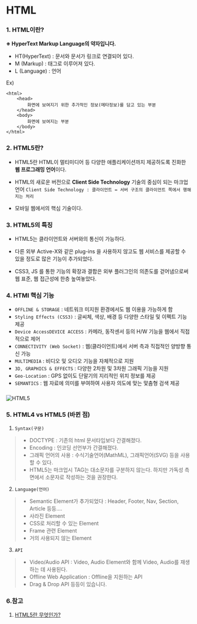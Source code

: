 # HTML

### 1. HTML이란?

**※ HyperText Markup Language의 약자입니다.**

- HT(HyperText) : 문서와 문서가 링크로 연결되어 있다.
- M (Markup) : 태그로 이루어져 있다.
- L (Language) : 언어

Ex)

```
<html>
    <head>
        화면에 보여지기 위한 추가적인 정보(메타정보)를 담고 있는 부분
    </head>
    <body>
        화면에 보여지는 부분
    </body>
</html>
```

### 2. HTML5란?

- HTML5란 HTML이 멀티미디어 등 다양한 애플리케이션까지 제공하도록 진화한 **웹 프로그래밍 언어**이다.

-  HTML의 새로운 버전으로 **Client Side Technology** 기술의 중심이 되는 마크업 언어
`Client Side Technology : 클라이언트 ↔ 서버 구조의 클라이언트 쪽에서 행해지는 처리`

- 모바일 웹에서의 핵심 기술이다.

### 3. HTML5의 특징

- HTML5는 클라이언트와 서버와의 통신이 가능하다.

- 다른 외부 Active-X와 같은 plug-ins 을 사용하지 않고도 웹 서비스를 제공할 수 있을 정도로 많은 기능이 추가되었다.

- CSS3, JS 를 통한 기능의 확장과 결합은 외부 플러그인의 의존도를 걷어냄으로써 웹 표준, 웹 접근성에 한층 높여놓았다.

### 4. HTMl 핵심 기능

- `OFFLINE & STORAGE` : 네트워크 미지원 환경에서도 웹 이용을 가능하게 함
- `Styling Effects (CSS3)` : 글씨체, 색상, 배경 등 다양한 스타일 및 이펙트 기능 제공
- `Device AccessDEVICE ACCESS` : 카메라, 동작센서 등의 H/W 기능을 웹에서 직접적으로 제어
- `CONNECTIVITY (Web Socket)` : 웹(클라이언트)에서 서버 측과 직접적인 양방향 통신 가능
- `MULTIMEDIA` : 비디오 및 오디오 기능을 자체적으로 지원
- `3D, GRAPHICS & EFFECTS` : 다양한 2차원 및 3차원 그래픽 기능을 지원
- `Geo-Location` : GPS 없이도 단말기의 지리적인 위치 정보를 제공
- `SEMANTICS` : 웹 자료에 의미를 부여하여 사용자 의도에 맞는 맟춤형 검색 제공

###

![HTML5](https://t1.daumcdn.net/cfile/tistory/995A3F425AEFFD6B09)

### 5. HTML4 vs HTML5 (바뀐 점)

1. `Syntax(구문)`
> - DOCTYPE : 기존의 html 문서타입보다 간결해졌다.
> - Encoding : 인코딩 선언부가 간결해졌다.
> - 그래픽 언어의 사용 : 수식기술언어(MathML), 그래픽언어(SVG) 등을 사용할 수 있다.
> - HTML5는 마크업시 TAG는 대소문자를 구분하지 않는다. 하지만 가독성 측면에서 소문자로 작성하는 것을 권장한다.

2. `Language(언어)`
> - Semantic Element가 추가되었다 : Header, Footer, Nav, Section, Article 등등....
> - 사라진 Element
> - CSS로 처리할 수 있는 Element
> - Frame 관련 Element
> - 거의 사용되지 않는 Element

3. `API`
> - Video/Audio API : Video, Audio Element와 함께 Video, Audio를 재생하는 데 사용된다.
> - Offline Web Application : Offline을 지원하는 API
> - Drag & Drop API 등등이 있습니다.

### 6.참고

1. [HTML5란 무엇인가?](https://webclub.tistory.com/491)